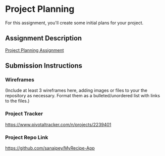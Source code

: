 # Project Planning
For this assignment, you'll create some initial plans for your project.

## Assignment Description
[Project Planning Assignment](https://education.launchcode.org/liftoff/assignments/planning/)

## Submission Instructions

### Wireframes

(Include at least 3 wireframes here, adding images or files to your the repository as necessary. Format them as a bulleted/unordered list with links to the files.)


### Project Tracker

https://www.pivotaltracker.com/n/projects/2239401

### Project Repo Link
https://github.com/sanaipey/MyRecipe-App

